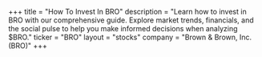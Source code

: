 +++
title = "How To Invest In BRO"
description = "Learn how to invest in BRO with our comprehensive guide. Explore market trends, financials, and the social pulse to help you make informed decisions when analyzing $BRO."
ticker = "BRO"
layout = "stocks"
company = "Brown & Brown, Inc. (BRO)"
+++

